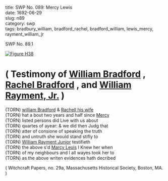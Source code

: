 title: SWP No. 089: Mercy Lewis  
date: 1692-06-29  
slug: n89  
category: swp  
tags: bradbury_william, bradford_rachel, bradford_william, lewis_mercy, rayment_william_jr


<div markdown class="doc" id="n89.1">

<div class="doc_id">SWP No. 89.1</div>


<span markdown class="figure">[![Figure H38](archives/MassHist/gifs/H38.gif)](archives/MassHist/large/H38.jpg)</span>

# ( Testimony of [William Bradford](/tag/bradbury_william.html) , [Rachel Bradford](/tag/bradford_rachel.html) , and [William Rayment, Jr.](/tag/rayment_william_jr.html) )

(TORN) [william Bradford](/tag/bradford_william.html) & [Rachell his wife](/tag/bradford_rachel.html)  
(TORN) hat a bout two years and half since [Mercy](/tag/lewis_mercy.html)  
(TORN) listed persons did Live with us about  
(TORN) quartes of ayear: & we did then Judg that  
(TORN) atter of consione of speaking the truth  
(TORN) and untruth she would stand stifly to  
(TORN) [William Rayment Junior](/tag/rayment_william_jr.html) testifieth  
(TORN) the above s'd [Marcy Leuis](/tag/lewis_mercy.html) I Knew her when  
(TORN) of my neighbours and I all wayes took her to  
(TORN) as the above writen evidences hath decribed 

( Witchcraft Papers, no. 29a, Massachusetts Historical Society, Boston, MA. )


</div>